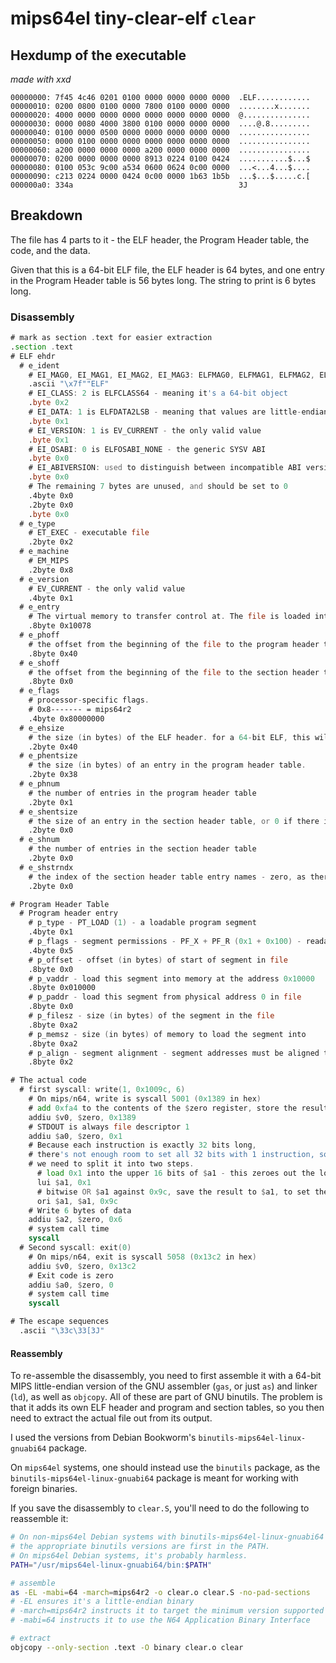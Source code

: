 # mips64el tiny-clear-elf `clear`

## Hexdump of the executable

*made with xxd*

```xxd
00000000: 7f45 4c46 0201 0100 0000 0000 0000 0000  .ELF............
00000010: 0200 0800 0100 0000 7800 0100 0000 0000  ........x.......
00000020: 4000 0000 0000 0000 0000 0000 0000 0000  @...............
00000030: 0000 0080 4000 3800 0100 0000 0000 0000  ....@.8.........
00000040: 0100 0000 0500 0000 0000 0000 0000 0000  ................
00000050: 0000 0100 0000 0000 0000 0000 0000 0000  ................
00000060: a200 0000 0000 0000 a200 0000 0000 0000  ................
00000070: 0200 0000 0000 0000 8913 0224 0100 0424  ...........$...$
00000080: 0100 053c 9c00 a534 0600 0624 0c00 0000  ...<...4...$....
00000090: c213 0224 0000 0424 0c00 0000 1b63 1b5b  ...$...$.....c.[
000000a0: 334a                                     3J
```

## Breakdown

The file has 4 parts to it - the ELF header, the Program Header table, the code, and the data.

Given that this is a 64-bit ELF file, the ELF header is 64 bytes, and one entry in the Program Header table is 56 bytes long. The string to print is 6 bytes long.

### Disassembly

```asm
# mark as section .text for easier extraction
.section .text
# ELF ehdr
  # e_ident
    # EI_MAG0, EI_MAG1, EI_MAG2, EI_MAG3: ELFMAG0, ELFMAG1, ELFMAG2, ELFMAG3 - the ELF magic number
    .ascii "\x7f""ELF"
    # EI_CLASS: 2 is ELFCLASS64 - meaning it's a 64-bit object
    .byte 0x2
    # EI_DATA: 1 is ELFDATA2LSB - meaning that values are little-endian encoded
    .byte 0x1
    # EI_VERSION: 1 is EV_CURRENT - the only valid value
    .byte 0x1
    # EI_OSABI: 0 is ELFOSABI_NONE - the generic SYSV ABI
    .byte 0x0
    # EI_ABIVERSION: used to distinguish between incompatible ABI versions. Unused for the SYSV ABI
    .byte 0x0
    # The remaining 7 bytes are unused, and should be set to 0
    .4byte 0x0
    .2byte 0x0
    .byte 0x0
  # e_type
    # ET_EXEC - executable file
    .2byte 0x2
  # e_machine
    # EM_MIPS
    .2byte 0x8
  # e_version
    # EV_CURRENT - the only valid value
    .4byte 0x1
  # e_entry
    # The virtual memory to transfer control at. The file is loaded into memory address 0x10000, and the code starts 0x78 bytes into the file
    .8byte 0x10078
  # e_phoff
    # the offset from the beginning of the file to the program header table
    .8byte 0x40
  # e_shoff
    # the offset from the beginning of the file to the section header table - zero, as there is no section header table
    .8byte 0x0
  # e_flags
    # processor-specific flags.
    # 0x8------- = mips64r2
    .4byte 0x80000000
  # e_ehsize
    # the size (in bytes) of the ELF header. for a 64-bit ELF, this will always be 64
    .2byte 0x40
  # e_phentsize
    # the size (in bytes) of an entry in the program header table.
    .2byte 0x38
  # e_phnum
    # the number of entries in the program header table
    .2byte 0x1
  # e_shentsize
    # the size of an entry in the section header table, or 0 if there is no section header table
    .2byte 0x0
  # e_shnum
    # the number of entries in the section header table
    .2byte 0x0
  # e_shstrndx
    # the index of the section header table entry names - zero, as there is no section header table
    .2byte 0x0

# Program Header Table
  # Program header entry
    # p_type - PT_LOAD (1) - a loadable program segment
    .4byte 0x1
    # p_flags - segment permissions - PF_X + PF_R (0x1 + 0x100) - readable and executable
    .4byte 0x5
    # p_offset - offset (in bytes) of start of segment in file
    .8byte 0x0
    # p_vaddr - load this segment into memory at the address 0x10000
    .8byte 0x010000
    # p_paddr - load this segment from physical address 0 in file
    .8byte 0x0
    # p_filesz - size (in bytes) of the segment in the file
    .8byte 0xa2
    # p_memsz - size (in bytes) of memory to load the segment into
    .8byte 0xa2
    # p_align - segment alignment - segment addresses must be aligned to multiples of this value
    .8byte 0x2

# The actual code
  # first syscall: write(1, 0x1009c, 6)
    # On mips/n64, write is syscall 5001 (0x1389 in hex)
    # add 0xfa4 to the contents of the $zero register, store the result in $v0
    addiu $v0, $zero, 0x1389
    # STDOUT is always file descriptor 1
    addiu $a0, $zero, 0x1
    # Because each instruction is exactly 32 bits long,
    # there's not enough room to set all 32 bits with 1 instruction, so to set the register,
    # we need to split it into two steps.
      # load 0x1 into the upper 16 bits of $a1 - this zeroes out the lower 16 bits.
      lui $a1, 0x1
      # bitwise OR $a1 against 0x9c, save the result to $a1, to set the lower bits properly.
      ori $a1, $a1, 0x9c
    # Write 6 bytes of data
    addiu $a2, $zero, 0x6
    # system call time
    syscall
  # Second syscall: exit(0)
    # On mips/n64, exit is syscall 5058 (0x13c2 in hex)
    addiu $v0, $zero, 0x13c2
    # Exit code is zero
    addiu $a0, $zero, 0
    # system call time
    syscall

# The escape sequences
  .ascii "\33c\33[3J"
```

#### Reassembly

To re-assemble the disassembly, you need to first assemble it with a 64-bit MIPS little-endian version of the GNU assembler (`gas`, or just `as`) and linker (`ld`), as well as `objcopy`. All of these are part of GNU binutils. The problem is that it adds its own ELF header and program and section tables, so you then need to extract the actual file out from its output.

I used the versions from Debian Bookworm's `binutils-mips64el-linux-gnuabi64` package.

On `mips64el` systems, one should instead use the `binutils` package, as the `binutils-mips64el-linux-gnuabi64` package is meant for working with foreign binaries.

If you save the disassembly to `clear.S`, you'll need to do the following to reassemble it:

```sh
# On non-mips64el Debian systems with binutils-mips64el-linux-gnuabi64 installed, this will ensure
# the appropriate binutils versions are first in the PATH.
# On mips64el Debian systems, it's probably harmless.
PATH="/usr/mips64el-linux-gnuabi64/bin:$PATH"

# assemble
as -EL -mabi=64 -march=mips64r2 -o clear.o clear.S -no-pad-sections
# -EL ensures it's a little-endian binary
# -march=mips64r2 instructs it to target the minimum version supported by Debian Bookworm
# -mabi=64 instructs it to use the N64 Application Binary Interface

# extract
objcopy --only-section .text -O binary clear.o clear
```
